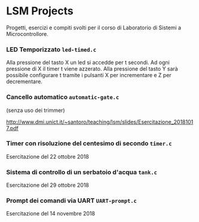 # LSM Projects

Progetti, esercizi e compiti svolti per il corso di Laboratorio di Sistemi a Microcontrollore.

### LED Temporizzato `led-timed.c`
Alla pressione del tasto X un led si accedde per t secondi. Ad ogni
pressione di X il timer t viene azzerato. Alla pressione del tasto Y sarà
possibile configurare t tramite i pulsanti X per incrementare e Z per 
decrementare.

### Cancello automatico `automatic-gate.c`
(senza uso dei trimmer)

http://www.dmi.unict.it/~santoro/teaching/lsm/slides/Esercitazione_20181017.pdf

### Timer con risoluzione del centesimo di secondo `timer.c`

Esercitazione del 22 ottobre 2018

### Sistema di controllo di un serbatoio d'acqua `tank.c`

Esercitazione del 29 ottobre 2018

### Prompt dei comandi via UART `UART-prompt.c`

Esercitazione del 14 novembre 2018


